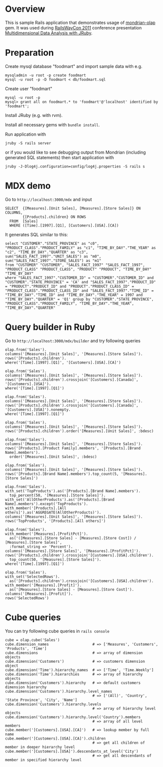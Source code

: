 Overview
========

This is sample Rails application that demonstrates usage of [mondrian-olap](https://github.com/rsim/mondrian-olap) gem.
It was used during [RailsWayCon 2011](http://railswaycon.com/2011/sessions#session-17837) conference presentation [Multidimensional Data Analysis with JRuby](http://www.slideshare.net/rsim/railswaycon-multidimensional-data-analysis-with-jruby).

Preparation
===========

Create mysql database "foodmart" and import sample data with e.g.

    mysqladmin -u root -p create foodmart
    mysql -u root -p -D foodmart < db/foodmart.sql

Create user "foodmart"

    mysql -u root -p
    mysql> grant all on foodmart.* to 'foodmart'@'localhost' identified by 'foodmart';

Install JRuby (e.g. with rvm).

Install all necessary gems with `bundle install`.

Run application with

    jruby -S rails server

or if you would like to see debugging output from Mondrian (including generated SQL statements) then start application with

    jruby -J-Dlog4j.configuration=config/log4j.properties -S rails s

MDX demo
========

Go to `http://localhost:3000/mdx` and input

    SELECT  {[Measures].[Unit Sales], [Measures].[Store Sales]} ON COLUMNS,
            {[Products].children} ON ROWS
      FROM  [Sales]
      WHERE ([Time].[1997].[Q1], [Customers].[USA].[CA])

It generates SQL similar to this:

    select "CUSTOMER"."STATE_PROVINCE" as "c0", "PRODUCT_CLASS"."PRODUCT_FAMILY" as "c1", "TIME_BY_DAY"."THE_YEAR" as "c2", "TIME_BY_DAY"."QUARTER" as "c3", sum("SALES_FACT_1997"."UNIT_SALES") as "m0", sum("SALES_FACT_1997"."STORE_SALES") as "m1"
    from "CUSTOMER" "CUSTOMER", "SALES_FACT_1997" "SALES_FACT_1997", "PRODUCT_CLASS" "PRODUCT_CLASS", "PRODUCT" "PRODUCT", "TIME_BY_DAY" "TIME_BY_DAY"
    where "SALES_FACT_1997"."CUSTOMER_ID" = "CUSTOMER"."CUSTOMER_ID" and "CUSTOMER"."STATE_PROVINCE" = 'CA' and "SALES_FACT_1997"."PRODUCT_ID" = "PRODUCT"."PRODUCT_ID" and "PRODUCT"."PRODUCT_CLASS_ID" = "PRODUCT_CLASS"."PRODUCT_CLASS_ID" and "SALES_FACT_1997"."TIME_ID" = "TIME_BY_DAY"."TIME_ID" and "TIME_BY_DAY"."THE_YEAR" = 1997 and "TIME_BY_DAY"."QUARTER" = 'Q1' group by "CUSTOMER"."STATE_PROVINCE", "PRODUCT_CLASS"."PRODUCT_FAMILY", "TIME_BY_DAY"."THE_YEAR", "TIME_BY_DAY"."QUARTER"


Query builder in Ruby
=====================


Go to `http://localhost:3000/mdx/builder` and try following queries

    olap.from('Sales').
    columns('[Measures].[Unit Sales]', '[Measures].[Store Sales]').
    rows('[Products].children').
    where('[Time].[1997].[Q1]', '[Customers].[USA].[CA]')

    olap.from('Sales').
    columns('[Measures].[Unit Sales]', '[Measures].[Store Sales]').
    rows('[Products].children').crossjoin('[Customers].[Canada]', '[Customers].[USA]').
    where('[Time].[1997].[Q1]')

    olap.from('Sales').
    columns('[Measures].[Unit Sales]', '[Measures].[Store Sales]').
    rows('[Products].children').crossjoin('[Customers].[Canada]', '[Customers].[USA]').nonempty.
    where('[Time].[1997].[Q1]')

    olap.from('Sales').
    columns('[Measures].[Unit Sales]', '[Measures].[Store Sales]').
    rows('[Products].children').order('[Measures].[Unit Sales]', :bdesc)

    olap.from('Sales').
    columns('[Measures].[Unit Sales]', '[Measures].[Store Sales]').
    rows('[Products].[Product Family].members', '[Products].[Brand Name].members').
      order('[Measures].[Unit Sales]', :bdesc)

    olap.from('Sales').
    columns('[Measures].[Unit Sales]', '[Measures].[Store Sales]').
    rows('[Products].[Brand Name].members').top_count(5, '[Measures].[Store Sales]')

    olap.from('Sales').
    with_set('TopProducts').as('[Products].[Brand Name].members').
      top_percent(50, '[Measures].[Store Sales]').
    with_set('AllOtherProducts').as('[Products].[Brand Name].members').except('TopProducts').
    with_member('[Products].[All others]').as('AGGREGATE(AllOtherProducts)').
    columns('[Measures].[Unit Sales]', '[Measures].[Store Sales]').
    rows('TopProducts', '[Products].[All others]')

    olap.from('Sales').
    with_member('[Measures].[ProfitPct]').
      as('([Measures].[Store Sales] - [Measures].[Store Cost]) / [Measures].[Store Sales]',
      :format_string => 'Percent').
    columns('[Measures].[Store Sales]', '[Measures].[ProfitPct]').
    rows('[Products].children').crossjoin('[Customers].[USA].children').
      top_count(50, '[Measures].[Store Sales]').
    where('[Time].[1997].[Q1]')

    olap.from('Sales').
    with_set('SelectedRows').
      as('[Products].children').crossjoin('[Customers].[USA].children').
    with_member('[Measures].[Profit]').
      as('[Measures].[Store Sales] - [Measures].[Store Cost]').
    columns('[Measures].[Profit]').
    rows('SelectedRows')

Cube queries
============

You can try following cube queries in `rails console`

    cube = olap.cube('Sales')
    cube.dimension_names                    # => ['Measures', 'Customers', 'Products', 'Time']
    cube.dimensions                         # => array of dimension objects
    cube.dimension('Customers')             # => customers dimension object
    cube.dimension('Time').hierarchy_names  # => ['Time', 'Time.Weekly']
    cube.dimension('Time').hierarchies      # => array of hierarchy objects
    cube.dimension('Customers').hierarchy   # => default customers dimension hierarchy
    cube.dimension('Customers').hierarchy.level_names
                                            # => ['(All)', 'Country', 'State Province', 'City', 'Name']
    cube.dimension('Customers').hierarchy.levels
                                            # => array of hierarchy level objects
    cube.dimension('Customers').hierarchy.level('Country').members
                                            # => array of all level members
    cube.member('[Customers].[USA].[CA]')   # => lookup member by full name
    cube.member('[Customers].[USA].[CA]').children
                                            # => get all children of member in deeper hierarchy level
    cube.member('[Customers].[USA]').descendants_at_level('City')
                                            # => get all descendants of member in specified hierarchy level

